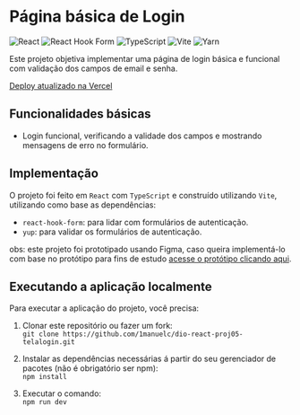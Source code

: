 # Página básica de Login
<div>
  <img src='https://img.shields.io/badge/react-%2320232a.svg?style=for-the-badge&logo=react&logoColor=%2361DAFB' alt='React'>
  <img src='https://img.shields.io/badge/React%20Hook%20Form-%23EC5990.svg?style=for-the-badge&logo=reacthookform&logoColor=white' alt='React Hook Form'>
  <img src='https://img.shields.io/badge/typescript-%23007ACC.svg?style=for-the-badge&logo=typescript&logoColor=white' alt='TypeScript'>
  <img src='https://img.shields.io/badge/vite-%23646CFF.svg?style=for-the-badge&logo=vite&logoColor=white' alt='Vite'>
  <img src='https://img.shields.io/badge/yarn-%232C8EBB.svg?style=for-the-badge&logo=yarn&logoColor=white' alt='Yarn'>
</div>

Este projeto objetiva implementar uma página de login básica e funcional com validação dos campos de email e senha.

[Deploy atualizado na Vercel](https://dio-react-proj05-telalogin.vercel.app/)

## Funcionalidades básicas

- Login funcional, verificando a validade dos campos e mostrando mensagens de erro no formulário.

## Implementação

O projeto foi feito em `React` com `TypeScript` e construído utilizando `Vite`, utilizando como base as dependências:

- `react-hook-form`: para lidar com formulários de autenticação.
- `yup`: para validar os formulários de autenticação.

obs: este projeto foi prototipado usando Figma, caso queira implementá-lo com base no protótipo para fins de estudo [acesse o protótipo clicando aqui](https://www.figma.com/design/1Jq5tK3sKmmWd1rdoFPnL8/dio-react-proj05-telalogin?m=dev&node-id=0-1).

## Executando a aplicação localmente

Para executar a aplicação do projeto, você precisa:

1. Clonar este repositório ou fazer um fork: <br/>
   `git clone https://github.com/1manuelc/dio-react-proj05-telalogin.git`

2. Instalar as dependências necessárias á partir do seu gerenciador de pacotes (não é obrigatório ser npm): <br/>
   `npm install`

3. Executar o comando: </br>
   `npm run dev`
